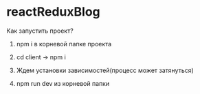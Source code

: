 # reactReduxBlog

Как запустить проект?
1. npm i в корневой папке проекта

2. cd client -> npm i

4. Ждем установки зависимостей(процесс может затянуться)

5. npm run dev из корневой папки
